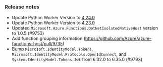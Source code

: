 ### Release notes

<!-- Please add your release notes in the following format:
- My change description (#PR)
-->
- Update Python Worker Version to [4.24.0](https://github.com/Azure/azure-functions-python-worker/releases/tag/4.24.0)
- Update Python Worker Version to [4.23.0](https://github.com/Azure/azure-functions-python-worker/releases/tag/4.23.0)
- Updated `Microsoft.Azure.Functions.DotNetIsolatedNativeHost` version to 1.0.5 (#9753)
- Add function grouping information (https://github.com/Azure/azure-functions-host/pull/9735)
- Bump `Microsoft.IdentityModel.Tokens`, `Microsoft.IdentityModel.Protocols.OpenIdConnect`, and
  `System.IdentityModel.Tokens.Jwt` from 6.32.0 to 6.35.0 (#9793)
